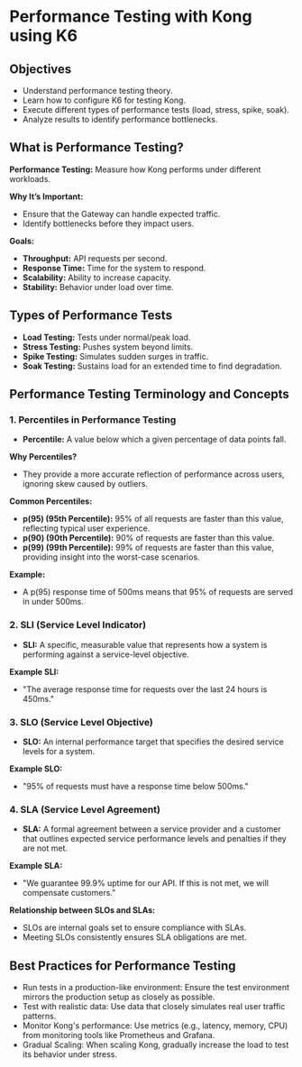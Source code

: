 # Performance Testing with Kong using K6

## Objectives

- Understand performance testing theory.
- Learn how to configure K6 for testing Kong.
- Execute different types of performance tests (load, stress, spike, soak).
- Analyze results to identify performance bottlenecks.

## What is Performance Testing?

**Performance Testing:** Measure how Kong performs under different workloads.

**Why It’s Important:**

- Ensure that the Gateway can handle expected traffic.
- Identify bottlenecks before they impact users.

**Goals:**

- **Throughput:** API requests per second.
- **Response Time:** Time for the system to respond.
- **Scalability:** Ability to increase capacity.
- **Stability:** Behavior under load over time.

## Types of Performance Tests

- **Load Testing:** Tests under normal/peak load.
- **Stress Testing:** Pushes system beyond limits.
- **Spike Testing:** Simulates sudden surges in traffic.
- **Soak Testing:** Sustains load for an extended time to find degradation.

## Performance Testing Terminology and Concepts

### 1. Percentiles in Performance Testing

- **Percentile:** A value below which a given percentage of data points fall.

**Why Percentiles?**

- They provide a more accurate reflection of performance across users, ignoring skew caused by outliers.

**Common Percentiles:**

- **p(95) (95th Percentile):** 95% of all requests are faster than this value, reflecting typical user experience.
- **p(90) (90th Percentile):** 90% of requests are faster than this value.
- **p(99) (99th Percentile):** 99% of requests are faster than this value, providing insight into the worst-case scenarios.

**Example:**

- A p(95) response time of 500ms means that 95% of requests are served in under 500ms.

### 2. SLI (Service Level Indicator)

- **SLI:** A specific, measurable value that represents how a system is performing against a service-level objective.

**Example SLI:**

- "The average response time for requests over the last 24 hours is 450ms."

### 3. SLO (Service Level Objective)

- **SLO:** An internal performance target that specifies the desired service levels for a system.

**Example SLO:**

- "95% of requests must have a response time below 500ms."

### 4. SLA (Service Level Agreement)

- **SLA:** A formal agreement between a service provider and a customer that outlines expected service performance levels and penalties if they are not met.

**Example SLA:**

- "We guarantee 99.9% uptime for our API. If this is not met, we will compensate customers."

**Relationship between SLOs and SLAs:**

- SLOs are internal goals set to ensure compliance with SLAs.
- Meeting SLOs consistently ensures SLA obligations are met.


## Best Practices for Performance Testing

- Run tests in a production-like environment: Ensure the test environment mirrors the production setup as closely as possible.
- Test with realistic data: Use data that closely simulates real user traffic patterns.
- Monitor Kong's performance: Use metrics (e.g., latency, memory, CPU) from monitoring tools like Prometheus and Grafana.
- Gradual Scaling: When scaling Kong, gradually increase the load to test its behavior under stress.



